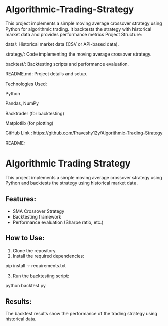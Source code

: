 # Algorithmic-Trading-Strategy
This project implements a simple moving average crossover strategy using Python for algorithmic trading. It backtests the strategy with historical market data and provides performance metrics 
Project Structure:

data/: Historical market data (CSV or API-based data).

strategy/: Code implementing the moving average crossover strategy.

backtest/: Backtesting scripts and performance evaluation.

README.md: Project details and setup.


Technologies Used:

Python

Pandas, NumPy

Backtrader (for backtesting)

Matplotlib (for plotting)


GitHub Link : https://github.com/Praveshy12y/Algorithmic-Trading-Strategy

README:

# Algorithmic Trading Strategy

This project implements a simple moving average crossover strategy using Python and backtests the strategy using historical market data.

## Features:
- SMA Crossover Strategy
- Backtesting framework
- Performance evaluation (Sharpe ratio, etc.)

## How to Use:
1. Clone the repository.
2. Install the required dependencies:

pip install -r requirements.txt

3. Run the backtesting script:

python backtest.py

## Results:
The backtest results show the performance of the trading strategy using historical data.
